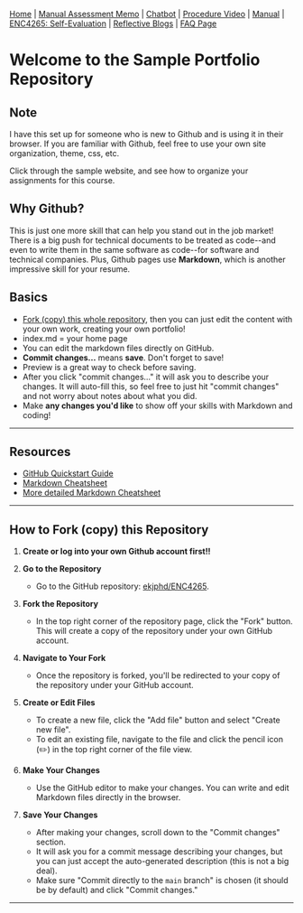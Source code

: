 [Home](index.md) | [Manual Assessment Memo](manual_assessment_memo.md) | [Chatbot](chatbot.md) | [Procedure Video](procedure_video.md) | [Manual](manual.md) | [ENC4265: Self-Evaluation](self_evaluation.md) | [Reflective Blogs](reflective_blogs.md) | [FAQ Page](FAQ_Page.md) 

# Welcome to the Sample Portfolio Repository
 
## Note
I have this set up for someone who is new to Github and is using it in their browser. If you are familiar with Github, feel free to use your own site organization, theme, css, etc.

Click through the sample website, and see how to organize your assignments for this course.

## Why Github?
This is just one more skill that can help you stand out in the job market! There is a big push for technical documents to be treated as code--and even to write them in the same software as code--for software and technical companies. Plus, Github pages use **Markdown**, which is another impressive skill for your resume.

## Basics
- [Fork (copy) this whole repository](#how-to-fork-copy-this-repository), then you can just edit the content with your own work, creating your own portfolio!
- index.md = your home page
- You can edit the markdown files directly on GitHub.
- **Commit changes...** means **save**. Don't forget to save!
- Preview is a great way to check before saving.
- After you click "commit changes..." it will ask you to describe your changes. It will auto-fill this, so feel free to just hit "commit changes" and not worry about notes about what you did.
- Make **any changes you'd like** to show off your skills with Markdown and coding!

---
## Resources
-  [GitHub Quickstart Guide](https://docs.github.com/en/pages/quickstart)
-  [Markdown Cheatsheet](https://www.markdownguide.org/cheat-sheet/)
-  [More detailed Markdown Cheatsheet](https://github.com/adam-p/markdown-here/wiki/Markdown-Cheatsheet#html)

---
## How to Fork (copy) this Repository

1. **Create or log into your own Github account first!!**
   
3. **Go to the Repository**
   - Go to the GitHub repository: [ekjphd/ENC4265](https://github.com/ekjphd/ENC4265).
  
4. **Fork the Repository**
   - In the top right corner of the repository page, click the "Fork" button. This will create a copy of the repository under your own GitHub account.

5. **Navigate to Your Fork**
   - Once the repository is forked, you'll be redirected to your copy of the repository under your GitHub account.

6. **Create or Edit Files**
   - To create a new file, click the "Add file" button and select "Create new file".
   - To edit an existing file, navigate to the file and click the pencil icon (✏️) in the top right corner of the file view.

7. **Make Your Changes**
   - Use the GitHub editor to make your changes. You can write and edit Markdown files directly in the browser.

8. **Save Your Changes**
   - After making your changes, scroll down to the "Commit changes" section.
   - It will ask you for a commit message describing your changes, but you can just accept the auto-generated description (this is not a big deal).
   - Make sure "Commit directly to the `main` branch" is chosen (it should be by default) and click "Commit changes."


---
